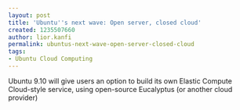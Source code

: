 ```yaml
---
layout: post
title: 'Ubuntu''s next wave: Open server, closed cloud'
created: 1235507660
author: lior.kanfi
permalink: ubuntus-next-wave-open-server-closed-cloud
tags:
- Ubuntu Cloud Computing
---
```

<p>Ubuntu 9.10 will give users an option to build its own Elastic Compute Cloud-style service, using open-source Eucalyptus (or another cloud provider)</p>
